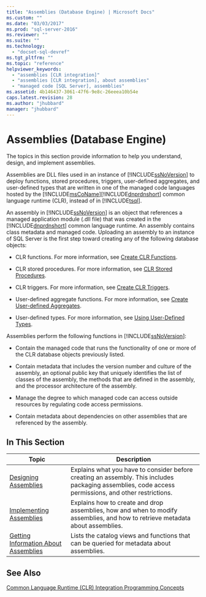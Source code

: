 ```yaml
---
title: "Assemblies (Database Engine) | Microsoft Docs"
ms.custom: ""
ms.date: "03/03/2017"
ms.prod: "sql-server-2016"
ms.reviewer: ""
ms.suite: ""
ms.technology: 
  - "docset-sql-devref"
ms.tgt_pltfrm: ""
ms.topic: "reference"
helpviewer_keywords: 
  - "assemblies [CLR integration]"
  - "assemblies [CLR integration], about assemblies"
  - "managed code [SQL Server], assemblies"
ms.assetid: 4b146437-3061-47f6-9e8c-26eeea10b54e
caps.latest.revision: 28
ms.author: "jhubbard"
manager: "jhubbard"
---
```

# Assemblies (Database Engine)
  The topics in this section provide information to help you understand, design, and implement assemblies.  
  
 Assemblies are DLL files used in an instance of [!INCLUDE[ssNoVersion](../../a9notintoc/includes/ssnoversion-md.md)] to deploy functions, stored procedures, triggers, user-defined aggregates, and user-defined types that are written in one of the managed code languages hosted by the [!INCLUDE[msCoName](../../a9notintoc/includes/msconame-md.md)][!INCLUDE[dnprdnshort](../../a9retired/includes/dnprdnshort-md.md)] common language runtime (CLR), instead of in [!INCLUDE[tsql](../../a9notintoc/includes/tsql-md.md)].  
  
 An assembly in [!INCLUDE[ssNoVersion](../../a9notintoc/includes/ssnoversion-md.md)] is an object that references a managed application module (.dll file) that was created in the [!INCLUDE[dnprdnshort](../../a9retired/includes/dnprdnshort-md.md)] common language runtime. An assembly contains class metadata and managed code. Uploading an assembly to an instance of SQL Server is the first step toward creating any of the following database objects:  
  
-   CLR functions. For more information, see [Create CLR Functions](../../relational-databases/user-defined-functions/create-clr-functions.md).  
  
-   CLR stored procedures. For more information, see [CLR Stored Procedures](../Topic/CLR%20Stored%20Procedures.md).  
  
-   CLR triggers. For more information, see [Create CLR Triggers](../../relational-databases/triggers/create-clr-triggers.md).  
  
-   User-defined aggregate functions. For more information, see [Create User-defined Aggregates](../../relational-databases/user-defined-functions/create-user-defined-aggregates.md).  
  
-   User-defined types. For more information, see [Using User-Defined Types](../../relational-databases/native-client/features/using-user-defined-types.md).  
  
 Assemblies perform the following functions in [!INCLUDE[ssNoVersion](../../a9notintoc/includes/ssnoversion-md.md)]:  
  
-   Contain the managed code that runs the functionality of one or more of the CLR database objects previously listed.  
  
-   Contain metadata that includes the version number and culture of the assembly, an optional public key that uniquely identifies the list of classes of the assembly, the methods that are defined in the assembly, and the processor architecture of the assembly.  
  
-   Manage the degree to which managed code can access outside resources by regulating code access permissions.  
  
-   Contain metadata about dependencies on other assemblies that are referenced by the assembly.  
  
## In This Section  
  
|Topic|Description|  
|-----------|-----------------|  
|[Designing Assemblies](../../relational-databases/clr-integration/assemblies-designing.md)|Explains what you have to consider before creating an assembly. This includes packaging assemblies, code access permissions, and other restrictions.|  
|[Implementing Assemblies](../../relational-databases/clr-integration/assemblies-implementing.md)|Explains how to create and drop assemblies, how and when to modify assemblies, and how to retrieve metadata about assemblies.|  
|[Getting Information About Assemblies](../../relational-databases/clr-integration/assemblies-getting-information.md)|Lists the catalog views and functions that can be queried for metadata about assemblies.|  
  
## See Also  
 [Common Language Runtime &#40;CLR&#41; Integration Programming Concepts](../../relational-databases/clr-integration/common-language-runtime-clr-integration-programming-concepts.md)  
  
  